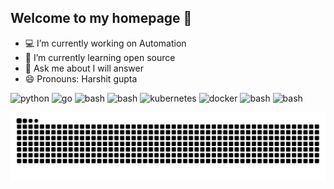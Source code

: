 ## Welcome to my homepage 👋

- 💻 I’m currently working on Automation
- 🌱 I’m currently learning open source
- 💬 Ask me about I will answer
- 😄 Pronouns: Harshit gupta


<p align="left">
  
  <img src="https://img.shields.io/badge/Python-FFD43B?style=for-the-badge&logo=python&logoColor=blue" alt="python" style="max-width:100%;">
  <img src="https://img.shields.io/badge/Node.js-339933?style=for-the-badge&logo=nodedotjs&logoColor=white" alt="go" style="max-width:100%;">
  <img src="https://img.shields.io/badge/GNU%20Bash-4EAA25?style=for-the-badge&logo=GNU%20Bash&logoColor=white" alt="bash" style="max-width:100%;">
  <img src="https://img.shields.io/badge/JavaScript-323330?style=for-the-badge&logo=javascript&logoColor=F7DF1E" alt="bash" style="max-width:100%;">
  <img src="https://img.shields.io/badge/kubernetes-326ce5.svg?&style=for-the-badge&logo=kubernetes&logoColor=white" alt="kubernetes" style="max-width:100%;">
  <img src="https://img.shields.io/badge/Docker-2CA5E0?style=for-the-badge&logo=docker&logoColor=white" alt="docker" style="max-width:100%;">
  <img src="https://img.shields.io/badge/React-20232A?style=for-the-badge&logo=react&logoColor=61DAFB" alt="bash" style="max-width:100%;">
  <img src="https://img.shields.io/badge/Terraform-7B42BC?style=for-the-badge&logo=terraform&logoColor=white" alt="bash" style="max-width:100%;">
</p>


![github contribution grid snake animation](https://raw.githubusercontent.com/yxxhero/yxxhero/output/github-contribution-grid-snake.svg)



